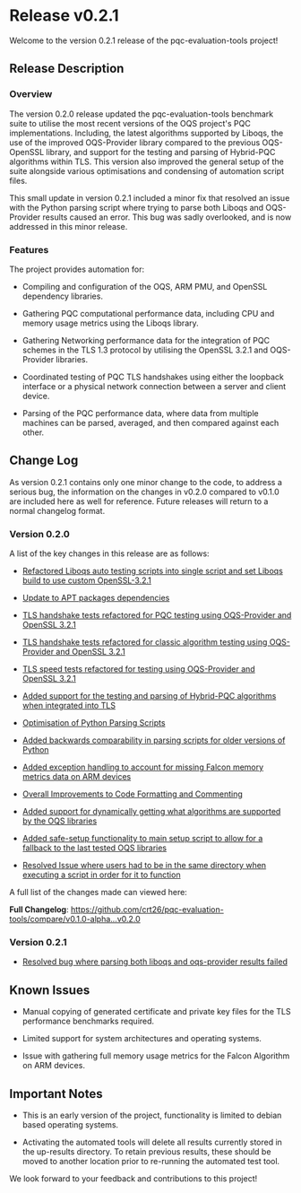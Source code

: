 # Release v0.2.1
Welcome to the version 0.2.1 release of the pqc-evaluation-tools project!

## Release Description 
### Overview
The version 0.2.0 release updated the pqc-evaluation-tools benchmark suite to utilise the most recent versions of the OQS project's PQC implementations. Including, the latest algorithms supported by Liboqs, the use of the improved OQS-Provider library compared to the previous OQS-OpenSSL library, and support for the testing and parsing of Hybrid-PQC algorithms within TLS. This version also improved the general setup of the suite alongside various optimisations and condensing of automation script files.

This small update in version 0.2.1 included a minor fix that resolved an issue with the Python parsing script where trying to parse both Liboqs and OQS-Provider results caused an error. This bug was sadly overlooked, and is now addressed in this minor release.

### Features
The project provides automation for:

- Compiling and configuration of the OQS, ARM PMU, and OpenSSL dependency libraries.

- Gathering PQC computational performance data, including CPU and memory usage metrics using the Liboqs library.

- Gathering Networking performance data for the integration of PQC schemes in the TLS 1.3  protocol by utilising the OpenSSL 3.2.1 and OQS-Provider libraries.

- Coordinated testing of PQC TLS handshakes using either the loopback interface or a physical network connection between a server and client device.

- Parsing of the PQC performance data, where data from multiple machines can be parsed, averaged, and then compared against each other.

## Change Log
As version 0.2.1 contains only one minor change to the code, to address a serious bug, the information on the changes in v0.2.0 compared to v0.1.0 are included here as well for reference. Future releases will return to a normal changelog format.

### Version 0.2.0
A list of the key changes in this release are as follows:

- [Refactored Liboqs auto testing scripts into single script and set Liboqs build to use custom OpenSSL-3.2.1](https://github.com/crt26/pqc-evaluation-tools/commit/9463a97846855ad9cf8bf64883c6717586b3a489)

- [Update to APT packages dependencies](https://github.com/crt26/pqc-evaluation-tools/commit/2c9e0f15154c4b4b3dbf83fd866e150937a55018)

- [TLS handshake tests refactored for PQC testing using OQS-Provider and OpenSSL 3.2.1](https://github.com/crt26/pqc-evaluation-tools/commit/0f5289a3a110f76a6ceca6238ebf2e384f724145)

- [TLS handshake tests refactored for classic algorithm testing using OQS-Provider and OpenSSL 3.2.1](https://github.com/crt26/pqc-evaluation-tools/commit/785b0ec33ca5bd141fe8fe48f8ecd3abcde629a1)

- [TLS speed tests refactored for testing using OQS-Provider and OpenSSL 3.2.1](https://github.com/crt26/pqc-evaluation-tools/commit/d06ee43728563d6a8b1a3e8a128f1b7c71a89897)

- [Added support for the testing and parsing of Hybrid-PQC algorithms when integrated into TLS](https://github.com/crt26/pqc-evaluation-tools/commit/a2f78d2f445c2d070ec66efc3e1d99a7f7a275ac)

- [Optimisation of Python Parsing Scripts](https://github.com/crt26/pqc-evaluation-tools/commit/6b4e692b8083f391d181087f500b3389ffb007d8)

- [Added backwards comparability in parsing scripts for older versions of Python](https://github.com/crt26/pqc-evaluation-tools/commit/1979e9fcb0b000024f460cd5b07a0ca5583c1661)

- [Added exception handling to account for missing Falcon memory metrics data on ARM devices](https://github.com/crt26/pqc-evaluation-tools/commit/cfc529fa75c96be1a57dcde18b2ea02012e5530c)

- [Overall Improvements to Code Formatting and Commenting](https://github.com/crt26/pqc-evaluation-tools/commit/e08aeaf0673741200c931538899137e95afa30be)

- [Added support for dynamically getting what algorithms are supported by the OQS libraries](https://github.com/crt26/pqc-evaluation-tools/commit/f81d25ff23f8cfa13df69ae5608d45bb435a0d6e)

- [Added safe-setup functionality to main setup script to allow for a fallback to the last tested OQS libraries](https://github.com/crt26/pqc-evaluation-tools/commit/6114717f1a967c7a7ca8d95f6f7a7ce94683425e)

- [Resolved Issue where users had to be in the same directory when executing a script in order for it to function](https://github.com/crt26/pqc-evaluation-tools/commit/fde7fd0c6836f5ee63492b68fa8f2d26d6cfb57f)


A full list of the changes made can viewed here:

**Full Changelog**: https://github.com/crt26/pqc-evaluation-tools/compare/v0.1.0-alpha...v0.2.0

### Version 0.2.1
- [Resolved bug where parsing both liboqs and oqs-provider results failed](https://github.com/crt26/pqc-evaluation-tools/commit/a5ef98a0a1358b8b8367903b83c07aebef1e1ece)

## Known Issues

- Manual copying of generated certificate and private key files for the TLS performance benchmarks required.
  
- Limited support for system architectures and operating systems.
  
- Issue with gathering full memory usage metrics for the Falcon Algorithm on ARM devices.

## Important Notes
 - This is an early version of the project, functionality is limited to debian based operating systems.
  
- Activating the automated tools will delete all results currently stored in the up-results directory. To retain previous results, these should be moved to another location prior to re-running the automated test tool.

We look forward to your feedback and contributions to this project!
